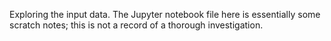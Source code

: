 Exploring the input data.  The Jupyter notebook file here is essentially some scratch notes; this is not a record of a thorough investigation.

